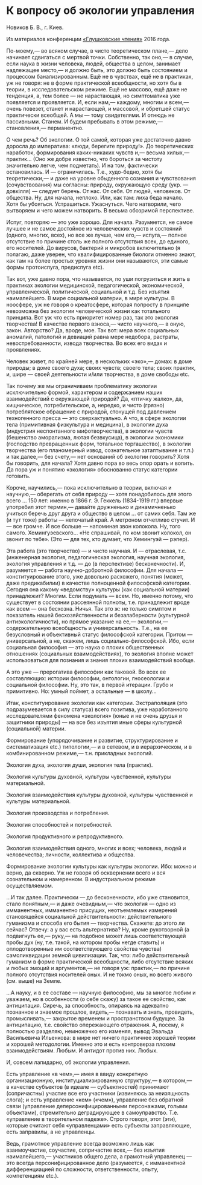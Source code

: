 # К вопросу об экологии управления

Новиков Б. В., г. Киев.

Из материалов конференции [«Глушковские чтения»](index.md) 2016 года.

По-моему,— во всяком случае, в чисто теоретическом плане,— дело начинает сдвигаться с мертвой точки. Собственно, так оно,— в случае, если наука в жизни человека, людей, общества в целом, занимает надлежащее место,— и должно быть, это должно быть состоянием и процессом банализированным. Ещё не в чувствах, ещё не в практиках, уж не говоря: не в форме практической всеобщности, но хотя бы в теории, в исследовательском режиме. Ещё не массово, ещё даже не тенденция, а, тем более — не нарастающая, но симптоматика уже появляется и проявляется. И, если нам,— каждому, многим и всем,— очень повезет, станет и нарастающей, и массовой, и обретшей статус практически всеобщей. А мы — тому свидетелями. И отнюдь не пассивными. Станем. И будем пребывать в этом режиме,— становления,— перманентно.

О чем речь? Об экологии. О той самой, которая уже достаточно давно доросла до императива: «люди, берегите природу!». До теоретических наработок, формирования каких-никаких чувств и,— весьма хилых,— практик... (Оно же добре известно, что бороться за чистоту значительно легче, чем подметать). И на том, фактически остановилась. И — ограничилась. Т.е., худо-бедно, хотя бы теоретически,— и даже на уровне обыденного сознания и чувствования (сочувствования) мы согласны: природу, окружающую среду (укр. — довкілля) — следует беречь. От нас. От себя. От людей, человеков. От общества. Ну, для начала, неплохо. Или, как там: лиха беда начало. Хотя бы убояться. Устрашиться. Ужаснуться. Чего натворили, чего вытворяем и чего можем натворить. В весьма обозримой перспективе.

Испуг, повторяю — это уже хорошо. Для начала. Разумеется, не самое лучшее и не самое достойное из человеческих чувств и состояний (одного, многих, всех), но все же лучше, чем его,— испуга,— полное отсутствие по причине столь же полного отсутствия всех, до единого, его носителей. До вирусов, бактерий и микробов включительно (я полагаю, даже уверен, что квалифицированные биологи отменно знают, как там на более простых уровнях жизни они называются, эти самые формы протоиспуга, предиспуга etс).

Так вот, уже давно пора, что называется, по уши погрузиться и жить в практиках экологии медицинской, педагогической, экономической, управленческой, политической, социальной и т.д. Без изъятия наималейшего. В мире социальной материи, в мире культуры. В ноосфере, уж не говоря о креатосфере, которая попросту в принципе невозможна без экологии человеческой жизни как тотального принципа. Вот уж что есть приоритет номер раз, так это экология творчества! В качестве первого взноса,— чисто научного,— в оную, закон. Авторство? Да, вроде, мое. Так вот: мера всех социальных аномалий, патологий и девиаций равна мере недобора, растраты, невостребованности, извода творчества. Во всех его видах и проявлениях.

Человек живет, по крайней мере, в нескольких «эко»,— домах: в доме природы; в доме своего духа; своих чувств; своего тела; своих практик, и, шире — своей деятельности и/или творчества, в доме свободы etc.

Так почему же мы ограничиваем проблематику экологии исключительно формой, характером и содержанием наших взаимодействий с окружающей природой? Да, «птичку жалко», да, хищническое, потребительское, а, нередко, и чисто (грязно) потреблятское обращение с природой, стонущей под давлением техногенного пресса — это сверхактуально. А что, в сфере экологии тела (примитивная физкультура и медицина), в экологии духа (индустрия неспонтанного мифотворчества), в экологии чувств (бешенство аморализма, лютая безвкусица), в экологии экономики (господство превращенных форм, тотальное торгашество), в экологии творчества (его планомерный извод, сознательное затаптывание и т.п.) и так далее,— без счету,— нет оснований об экологии говорить? Хотя бы говорить, для начала? Хотя давно пора во весь опор орать и вопить. Да пора уж и понятию «экология» обоснованно статус категории готовить.

Короче, научились,— пока исключительно в теории, включая и научную,— оберегать от себя природу — хотя понадобилось для этого всего ... 150 лет: именно в 1866 г. Э. Геккель (1834-1919 гг.) впервые употребил этот термин,— давайте дружненько и динамичненько учиться беречь друг друга и общество в целом ... от самих себя. Там же (и тут тоже) работы — непочатый край. А метроном отчетливо стучит. И — все громче. И все больше — напоминая звон колокола. Ну, того самого. Хемингуэевского... «Не спрашивай, по ком звонит колокол, он звонит по тебе». (Это — для тех, кто думает, что Хемингуэй — рэпер).

Эта работа (это творчество) — и чисто научная. И — отраслевая, т.с. (инженерная экология, педагогическая экология, научная экология, экология управления и т.д. — до (в перспективе) бесконечности). И, разумеется — работа научно-добротной философии. Для начала — конституирование этого, уже довольно расхожего, понятия (может, даже предикабилии) в качестве полноценной философской категории. Сегодня она какому «ведомству» культуры (как социальной материи) принадлежит? Многим. Если подумать — всем. Но, именно потому, что существует в состоянии рассеянной полноты, т.е. принадлежит вроде как всем — она бесхозна. Ничья. Так это ж: не только симптом и показатель нашей бесхозяйственности и безалаберности (культурной антиэкологичности), но прямое указание на ее,— экологии,— содержательную всеобщность и универсальность. Т.е., на ее безусловный и объективный статус философской категории. Притом — универсальной, а не, скажем, лишь социально-философской. Ибо, если социальная философия — это наука о плохих общественных отношениях (социальных взаимодействиях), то экология вполне может использоваться для познания и знания плохих взаимодействий вообще.

А это уже — прерогатива философии как таковой. Во всех ее составляющих: истории философии, онтологии, гносеологии и социальной философии. Ну, это так, в первой итерации. Грубо и примитивно. Но: умный поймет, а остальные — в школу...

Итак, конституирование экологии как категории. Экстраполяция (это подразумевается в силу статуса) всего позитива, уже наработанного исследователями феномена «экология» (юные и не очень друзья и защитники природы) — на все без изъятия иные сферы культурной (социальной) материи.

Формирование (упорядочивание и развитие, структурирование и систематизация etc.) типологии,— и в сетевом, и в иерархическом, и в комбинированном режиме,— т.н. прикладных экологий.

Экология духа, экология души, экология тела (практик).

Экология культуры духовной, культуры чувственной, культуры материальной.

Экология взаимодействия культуры духовной, культуры чувственной и культуры материальной.

Экология производства и потребления.

Экология способностей и потребностей.

Экология продуктивного и репродуктивного.

Экология взаимодействия одного, многих и всех; человека, людей и человечества; личности, коллектива и общества.

Формирование экологии культуры как культуры экологии. Ибо: можно и верно, да скверно. Уж не говоря об осквернении всего и вся сознательном и намеренном. В индустриальном режиме осуществляемом.

...И так далее. Практически — до бесконечности, ибо уже становится, стало понятным,— и даже очевидным,— что экология — одно из имманентных, имманентно присущих, неотъемлемых измерений становящейся социальной действительности: действительного гуманизма и способа его бытия — творчества. Скажете: до этого ли сейчас? Отвечу: а у вас есть альтернатива? Ну, кроме рукотворной (а подвигнуть ее,— руку,— на подобное может лишь соответствующей пробы дух (ну, т.е. такой, на котором пробы негде ставить) и оплодотворенные им соответствующего свойства чувства) самоликвидации земной цивилизации. Так, что: либо действительный гуманизм в форме практической всеобщности, либо отсутствие всяких и любых эмоций и аргументов,— не говоря уж: практик,— по причине полного отсутствия носителей оных. И не токмо оных, но всего живого (см. выше) на Земле.

...А науку, и в ее составе — научную философию, мы за многое любим и уважаем, но в особенности (о себе скажу) за такое ее свойство, как антиципация. Сиречь, за способность, опираясь на адекватно познанное и знаемое прошлое, видеть,— познавать и знать, провидеть, промысливать,— закрытое временем и пространством будущее. За антиципацию, т.е. свойство опережающего отражения. А, посему, я полностью разделяю, немножечко его изменяя, вывод Эвальда Васильевича Ильенкова: в мире нет ничего практичнее хорошей теории и хорошей методологии. Именно это и есть контроверза плохим взаимодействиям. Любым. И антидот против них. Любых.

И, совсем лапидарно, об экологии управления.

Есть управление «в чем»,— имея в ввиду конкретную организационную, институциализированную структуру,— в котором,— в качестве субъектов (в идеале — субъектностей) принимают (сопричастны) участие все его участники (извиняюсь за неизящность слога); и есть управление «кем» («чем»), управление без обратной связи (управление деперсонифицированными персонажами, голыми объектами), стремительно деградирующее в самоуправство. Т.е. «управление в творительном падеже». Строго говоря, этот (эти), которые считают себя «управленцами» есть субъекты заправляющие, есть заправилы, а не управленцы.

Ведь, грамотное управление всегда возможно лишь как взаимоучастие, соучастие, сопричастие всех,— без изъятия наималейшего,— участников общего дела, а грамотный управленец — это всегда персонифицированное дело (разумеется, с имманентной дифференциацией по сложности, ответственности, опыту, компетенциям etc.).
